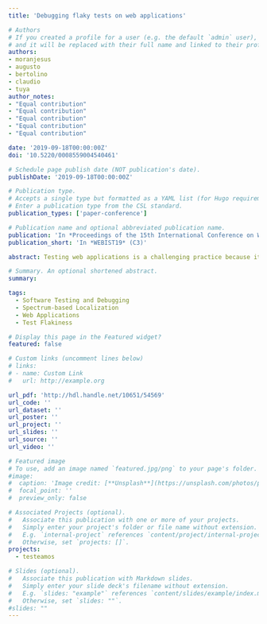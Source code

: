 ```yaml
---
title: 'Debugging flaky tests on web applications'

# Authors
# If you created a profile for a user (e.g. the default `admin` user), write the username (folder name) here
# and it will be replaced with their full name and linked to their profile.
authors:
- moranjesus
- augusto
- bertolino
- claudio
- tuya
author_notes:
- "Equal contribution"
- "Equal contribution"
- "Equal contribution"
- "Equal contribution"
- "Equal contribution"

date: '2019-09-18T00:00:00Z'
doi: '10.5220/0008559004540461'

# Schedule page publish date (NOT publication's date).
publishDate: '2019-09-18T00:00:00Z'

# Publication type.
# Accepts a single type but formatted as a YAML list (for Hugo requirements).
# Enter a publication type from the CSL standard.
publication_types: ['paper-conference']

# Publication name and optional abbreviated publication name.
publication: 'In *Proceedings of the 15th International Conference on Web Information Systems and Technologies, Viena, Austria*' 
publication_short: 'In *WEBIST19* (C3)'

abstract: Testing web applications is a challenging practice because it involves managing asynchronous requests between clients and servers, the integration of heterogeneous technologies, and concurrent accesses to the resources. Therefore, rerunning the test cases of these applications under the same conditions is difficult as one test case can be executed in many different ways according to several environmental factors like memory, screen size or network. Moreover, some of these test cases could be flaky, i.e., due to environmental factors the test outcome can vary even though the application did not change. Understanding which factors are the root cause of flakiness is very important for web developers to both prevent and fix flakiness. This paper introduces a technique to locate the root causes of flakiness based on a characterization of the different environmental factors that are not controlled during the testing of web applications. The root cause of flakiness is located by a spectrum-based localization technique that analyses the execution of the same flaky test under different environmental factors that can trigger the flakiness. The technique is illustrated on an educational web platform named FullTeaching.

# Summary. An optional shortened abstract.
summary: 

tags: 
  - Software Testing and Debugging
  - Spectrum-based Localization
  - Web Applications
  - Test Flakiness

# Display this page in the Featured widget?
featured: false

# Custom links (uncomment lines below)
# links:
# - name: Custom Link
#   url: http://example.org

url_pdf: 'http://hdl.handle.net/10651/54569'
url_code: ''
url_dataset: ''
url_poster: ''
url_project: ''
url_slides: ''
url_source: ''
url_video: ''

# Featured image
# To use, add an image named `featured.jpg/png` to your page's folder.
#image:
#  caption: 'Image credit: [**Unsplash**](https://unsplash.com/photos/pLCdAaMFLTE)'
#  focal_point: ''
#  preview_only: false

# Associated Projects (optional).
#   Associate this publication with one or more of your projects.
#   Simply enter your project's folder or file name without extension.
#   E.g. `internal-project` references `content/project/internal-project/index.md`.
#   Otherwise, set `projects: []`.
projects:
  - testeamos

# Slides (optional).
#   Associate this publication with Markdown slides.
#   Simply enter your slide deck's filename without extension.
#   E.g. `slides: "example"` references `content/slides/example/index.md`.
#   Otherwise, set `slides: ""`.
#slides: ""
---
```




